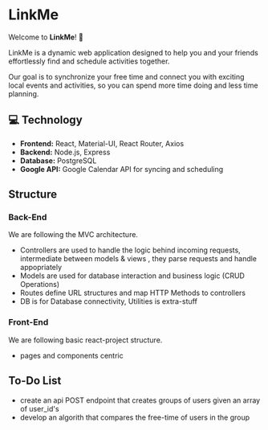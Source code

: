 # LinkMe

Welcome to **LinkMe**! 🎉

LinkMe is a dynamic web application designed to help you and your friends effortlessly find and schedule activities together. 

Our goal is to synchronize your free time and connect you with exciting local events and activities, so you can spend more time doing and less time planning.

## 💻 Technology

- **Frontend:** React, Material-UI, React Router, Axios
- **Backend:** Node.js, Express
- **Database:** PostgreSQL
- **Google API:** Google Calendar API for syncing and scheduling

## Structure

### Back-End

We are following the MVC architecture. 
- Controllers are used to handle the logic behind incoming requests, intermediate between models & views , they parse requests and handle appopriately
- Models are used for database interaction and business logic (CRUD Operations)
- Routes define URL structures and map HTTP Methods to controllers
- DB is for Database connectivity, Utilities is extra-stuff

### Front-End

We are following basic react-project structure.
- pages and components centric


## To-Do List
- create an api POST endpoint that creates groups of users given an array of user_id's
- develop an algorith that compares the free-time of users in the group


